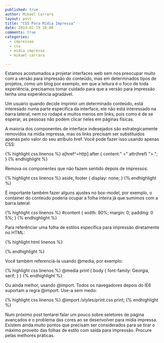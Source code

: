 ```yaml
---
published: true
author: Mikael Carrara
layout: post
title: "CSS Para Mídia Impressa"
date: 2014-02-19 10:00
comments: true
categories:
  - impressao
  - css
  - midia impressa
  - mikael carrara

---
```


Estamos acostumados a projetar interfaces web sem nos preocupar muito com a versão para impressão do conteúdo, mas em determinados tipos de projetos, como um blog por exemplo, em que a leitura é o foco de toda experiência, precisamos tomar cuidado para que a versão para impressão tenha uma experiência agradável.

<!--more-->

Um usuário quando decide imprimir um determinado conteúdo, está interesado numa parte específica da interface, ele não está interessado na barra lateral, nem no rodapé e muitos menos em links, pois como é de se esperar, as pessoas não podem clicar neles em páginas físicas.

A maioria dos componentes de interface indesejados são estrategicamente removidos na mídia impressa, mas os links precisam ser substituidos apenas pelo valor do seu atributo href. Você pode fazer isso usando apenas CSS:

{% highlight css linenos %}
a[href^=http]:after {
  content:" <" attr(href) "> ";
}
{% endhighlight %}

Remova os componentes que não fazem sentido depois de impressos:

{% highlight css linenos %}
aside,
footer {
  display: none;
}
{% endhighlight %}

É importante também fazer alguns ajustes no box-model, por exemplo, o container do conteúdo poderia ocupar a folha inteira já que sumimos com a barra lateral:

{% highlight css linenos %}
#content {
  width: 90%;
  margin: 0;
  padding: 0 5%;
}
{% endhighlight %}

Para referênciar uma folha de estilos específica para impressão diretamente no HTML:

{% highlight html linenos %}
<link rel="stylesheet" type="text/css" media="print.css">
{% endhighlight %}

Você também referenciá-la usando @media, por exemplo:

{% highlight css linenos %}
@media print {
  body {
    font-family: Georgia, serif;
  }
}
{% endhighlight %}

Ou ainda melhor, usando @import. Todos os navegadores depois do IE6 suportam a regra @import. Use-a sem medo:

{% highlight css linenos %}
@import /styles/print.css print;
{% endhighlight %}

Num próximo post tentarei falar um pouco sobre seletores de página avançados e o problema das cores ao se desenvolver para mídia impressa. Existem ainda muito pontos que precisam ser considerados para se tirar o máximo proveito das folhas de estilo com saída para impressão. Procure pelas melhores práticas.
